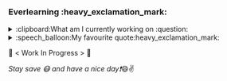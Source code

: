 
<h3> Everlearning :heavy_exclamation_mark: </h3>
<details>
<summary>:clipboard:What am I currently working on :question:</summary>
  <br> :bulb: Exploring and experiencing new tech stack: <strong>Framework/Architecture/Configuration/Bundler</strong> at the moment.</br> 
  <br> :bulb: Recap and expand knowledge: <strong>Front-End</strong>.</br> 
  <br> :bulb: Focus Project: Building Simple portfolios.</br>
</details>

<details> 
  <summary>:speech_balloon:My favourite quote:heavy_exclamation_mark:</summary>
<br>"Be ashamed to die until you have scor victory for humanity. Victory of humanilty not for yourself,  but humanlity is better off. Have I lessened the suffering of others. Or have I enhanced the life of others. Even a small gesture that add value to someone's life, I'm going to do it. Small mins of my life into the happiness or enlightenment or the reduced suffering of someone else. I'd be irresponsible if I did not."</br>

<br>"It is not about people praising you, is about what do you have to give with no expectation of return."</br>

~ Neil DeGrasse Tyson

</details>

:construction: < Work In Progress > :construction:

_Stay save :mask: and have a nice day:heavy_exclamation_mark:_:smile::v:	


